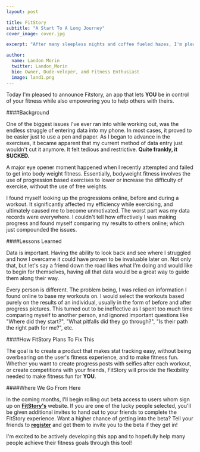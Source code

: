 ```yaml
---
layout: post

title: FitStory
subtitle: "A Start To A Long Journey"
cover_image: cover.jpg

excerpt: "After many sleepless nights and coffee fueled hazes, I'm pleased to announce the launch of FitStory's beta signup website!"

author:
  name: Landon Morin
  twitter: Landon_Morin
  bio: Owner, Dude-veloper, and Fitness Enthusiast
  image: land1.png
---
```


Today I'm pleased to announce Fitstory, an app that lets **YOU** be in control of your fitness while also empowering you to help others with theirs.

####Background

One of the biggest issues I've ever ran into while working out, was the endless struggle of entering data into my phone. In most cases, it proved to be easier just to use a pen and paper. As I began to advance in the exercises, it became apparent that my current method of data entry just wouldn't cut it anymore. It felt tedious and restrictive. **Quite frankly, it SUCKED.**

A major eye opener moment happened when I recently attempted and failed to get into body weight fitness. Essentially, bodyweight fitness involves the use of progression based exercises to lower or increase the difficulty of exercise, without the use of free weights.

I found myself looking up the progressions online, before and during a workout. It significantly affected my efficiency while exercising, and ultimately caused me to become unmotivated. The worst part was my data records were everywhere. I couldn't tell how effectively I was making progress and found myself comparing my results to others online; which just compounded the issues. 

####Lessons Learned

Data is important. Having the ability to look back and see where I struggled and how I overcame it could have proven to be invaluable later on. Not only that, but let's say a friend down the road likes what I'm doing and would like to begin for themselves, having all that data would be a great way to guide them along their way.

Every person is different. The problem being, I was relied on information I found online to base my workouts on. I would select the workouts based purely on the results of an individual, usually in the form of before and after progress pictures. This turned out to be ineffective as I spent too much time comparing myself to another person, and ignored important questions like "Where did they start?", "What pitfalls did they go through?", "Is their path the right path for me?", etc.


####How FitStory Plans To Fix This

The goal is to create a product that makes stat tracking easy, without being overbearing on the user's fitness experience, and to make fitness fun. Whether you want to create progress posts with selfies after each workout, or create competitions with your friends, FitStory will provide the flexibility needed to make fitness fun for **YOU**.

####Where We Go From Here

In the coming months, I'll begin rolling out beta access to users whom sign up on [**FitStory's**](http://FitStory.io) website. If you are one of the lucky people selected, you'll be given additional invites to hand out to your friends to complete the FitStory experience. Want a higher chance of getting into the beta? Tell your friends to [**register**](http://FitStory.io) and get them to invite you to the beta if they get in!


I'm excited to be actively developing this app and to hopefully help many people achieve their fitness goals through this tool! 
